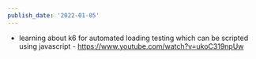 ```yaml
---
publish_date: '2022-01-05'
---
```

- learning about k6 for automated loading testing which can be scripted using javascript - https://www.youtube.com/watch?v=ukoC319npUw
